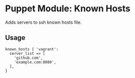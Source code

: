 # Puppet Module: Known Hosts

Adds servers to ssh known hosts file.

## Usage

    known_hosts { 'vagrant':
      server_list => [
        'github.com',
        'example.com:8080',
      ],
    }
